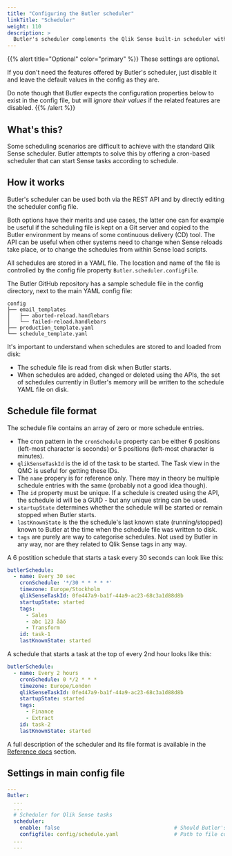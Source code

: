 ```yaml
---
title: "Configuring the Butler scheduler"
linkTitle: "Scheduler"
weight: 110
description: >
  Butler's scheduler complements the Qlik Sense built-in scheduler with more flexible triggers and a devops friendly API/file format for storing scheduling data.
---
```


{{% alert title="Optional" color="primary" %}}
These settings are optional.

If you don't need the features offered by Butler's scheduler, just disable it and leave the default values in the config as they are.

Do note though that Butler expects the configuration properties below to exist in the config file, but will *ignore their values* if the related features are disabled.
{{% /alert %}}

## What's this?

Some scheduling scenarios are difficult to achieve with the standard Qlik Sense scheduler. Butler attempts to solve this by offering a cron-based scheduler that can start Sense tasks according to schedule.

## How it works

Butler's scheduler can be used both via the REST API and by directly editing the scheduler config file.

Both options have their merits and use cases, the latter one can for example be useful if the scheduling file is kept on a Git server and copied to the Butler environment by means of some continuous delivery (CD) tool. The API can be useful when other systems need to change when Sense reloads take place, or to change the schedules from within Sense load scripts.

All schedules are stored in a YAML file. The location and name of the file is controlled by the config file property `Butler.scheduler.configFile`.

The Butler GitHub repository has a sample schedule file in the config directory, next to the main YAML config file:

    config
    ├── email_templates
    │   ├── aborted-reload.handlebars
    │   └── failed-reload.handlebars
    ├── production_template.yaml
    └── schedule_template.yaml

It's important to understand when schedules are stored to and loaded from disk:

* The schedule file is read from disk when Butler starts.
* When schedules are added, changed or deleted using the APIs, the set of schedules currently in Butler's memory will be written to the schedule YAML file on disk.

## Schedule file format

The schedule file contains an array of zero or more schedule entries.

* The cron pattern in the `cronSchedule` property can be either 6 positions (left-most character is seconds) or 5 positions (left-most character is minutes).
* `qlikSenseTaskId` is the id of the task to be started. The Task view in the QMC is useful for getting these IDs. 
* The `name` propery is for reference only. There may in theory be multiple schedule entries with the same (probably not a good idea though).
* The `id` property must be unique. If a schedule is created using the API, the schedule id will be a GUID - but any unique string can be used.
* `startupState` determines whether the schedule will be started or remain stopped when Butler starts.
* `lastKnownState` is the the schedule's last known state (running/stopped) known to Butler at the time when the schedule file was written to disk.
* `tags` are purely are way to categorise schedules. Not used by Butler in any way, nor are they related to Qlik Sense tags in any way.

A 6 postition schedule that starts a task every 30 seconds can look like this:

```yaml
butlerSchedule:
  - name: Every 30 sec
    cronSchedule: '*/30 * * * * *'
    timezone: Europe/Stockholm
    qlikSenseTaskId: 0fe447a9-ba1f-44a9-ac23-68c3a1d88d8b
    startupState: started
    tags:
      - Sales
      - abc 123 åäö
      - Transform
    id: task-1
    lastKnownState: started
```

A schedule that starts a task at the top of every 2nd hour looks like this:

```yaml
butlerSchedule:
  - name: Every 2 hours
    cronSchedule: 0 */2 * * *
    timezone: Europe/London
    qlikSenseTaskId: 0fe447a9-ba1f-44a9-ac23-68c3a1d88d8b
    startupState: started
    tags:
      - Finance
      - Extract
    id: task-2
    lastKnownState: started
```

A full description of the scheduler and its file format is available in the [Reference docs](/docs/reference/scheduler/) section.

## Settings in main config file

```yaml
---
Butler:
  ...
  ...
  # Scheduler for Qlik Sense tasks
  scheduler:
    enable: false                                     # Should Butler's reload task scheduler be started?
    configfile: config/schedule.yaml                  # Path to file containing task start schedules
  ...
  ...
```
